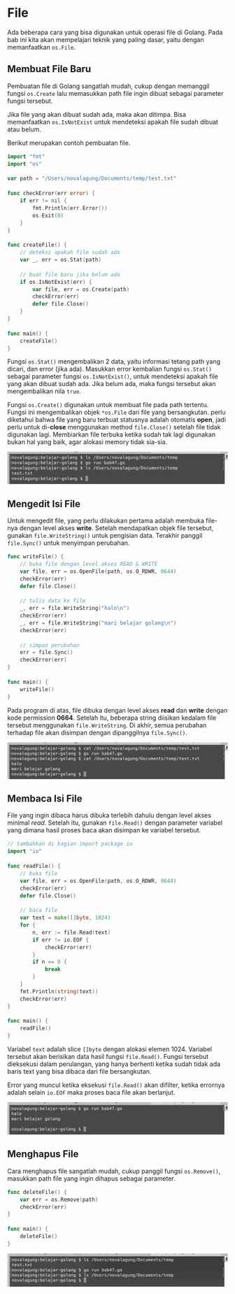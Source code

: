 # File

Ada beberapa cara yang bisa digunakan untuk operasi file di Golang. Pada bab ini kita akan mempelajari teknik yang paling dasar, yaitu dengan memanfaatkan `os.File`.

## Membuat File Baru

Pembuatan file di Golang sangatlah mudah, cukup dengan memanggil fungsi `os.Create` lalu memasukkan path file ingin dibuat sebagai parameter fungsi tersebut.

Jika file yang akan dibuat sudah ada, maka akan ditimpa. Bisa memanfaatkan `os.IsNotExist` untuk mendeteksi apakah file sudah dibuat atau belum.

Berikut merupakan contoh pembuatan file.

```go
import "fmt"
import "os"

var path = "/Users/novalagung/Documents/temp/test.txt"

func checkError(err error) {
    if err != nil {
        fmt.Println(err.Error())
        os.Exit(0)
    }
}

func createFile() {
    // deteksi apakah file sudah ada
    var _, err = os.Stat(path)

    // buat file baru jika belum ada
    if os.IsNotExist(err) {
        var file, err = os.Create(path)
        checkError(err)
        defer file.Close()
    }
}

func main() {
    createFile()
}
```

Fungsi `os.Stat()` mengembalikan 2 data, yaitu informasi tetang path yang dicari, dan error (jika ada). Masukkan error kembalian fungsi `os.Stat()` sebagai parameter fungsi `os.IsNotExist()`, untuk mendeteksi apakah file yang akan dibuat sudah ada. Jika belum ada, maka fungsi tersebut akan mengembalikan nila `true`.

Fungsi `os.Create()` digunakan untuk membuat file pada path tertentu. Fungsi ini mengembalikan objek `*os.File` dari file yang bersangkutan. perlu diketahui bahwa file yang baru terbuat statusnya adalah otomatis **open**, jadi perlu untuk di-**close** menggunakan method `file.Close()` setelah file tidak digunakan lagi. Membiarkan file terbuka ketika sudah tak lagi digunakan bukan hal yang baik, agar alokasi memory tidak sia-sia.

![Membuat file baru](images/47_1_create.png)

## Mengedit Isi File

Untuk mengedit file, yang perlu dilakukan pertama adalah membuka file-nya dengan level akses **write**. Setelah mendapatkan objek file tersebut, gunakan `file.WriteString()` untuk pengisian data. Terakhir panggil `file.Sync()` untuk menyimpan perubahan.

```go
func writeFile() {
    // buka file dengan level akses READ & WRITE
    var file, err = os.OpenFile(path, os.O_RDWR, 0644)
    checkError(err)
    defer file.Close()

    // tulis data ke file
    _, err = file.WriteString("halo\n")
    checkError(err)
    _, err = file.WriteString("mari belajar golang\n")
    checkError(err)

    // simpan perubahan
    err = file.Sync()
    checkError(err)
}

func main() {
    writeFile()
}
```

Pada program di atas, file dibuka dengan level akses **read** dan **write** dengan kode permission **0664**. Setelah itu, beberapa string diisikan kedalam file tersebut menggunakan `file.WriteString`. Di akhir, semua perubahan terhadap file akan disimpan dengan dipanggilnya `file.Sync()`.

![Mengedit file](images/47_2_write.png)

## Membaca Isi File

File yang ingin dibaca harus dibuka terlebih dahulu dengan level akses minimal *read*. Setelah itu, gunakan `file.Read()` dengan parameter variabel yang dimana hasil proses baca akan disimpan ke variabel tersebut.

```go
// tambahkan di bagian import package io
import "io"

func readFile() {
    // buka file
    var file, err = os.OpenFile(path, os.O_RDWR, 0644)
    checkError(err)
    defer file.Close()

    // baca file
    var text = make([]byte, 1024)
    for {
        n, err := file.Read(text)
        if err != io.EOF {
            checkError(err)
        }
        if n == 0 {
            break
        }
    }
    fmt.Println(string(text))
    checkError(err)
}

func main() {
    readFile()
}
```

Variabel `text` adalah slice `[]byte` dengan alokasi elemen 1024. Variabel tersebut akan berisikan data hasil fungsi `file.Read()`. Fungsi tersebut dieksekusi dalam perulangan, yang hanya berhenti ketika sudah tidak ada baris text yang bisa dibaca dari file bersangkutan.

Error yang muncul ketika eksekusi `file.Read()` akan difilter, ketika errornya adalah selain `io.EOF` maka proses baca file akan berlanjut.

![Membaca isi file](images/47_3_read.png)

## Menghapus File

Cara menghapus file sangatlah mudah, cukup panggil fungsi `os.Remove()`, masukkan path file yang ingin dihapus sebagai parameter.

```go
func deleteFile() {
    var err = os.Remove(path)
    checkError(err)
}

func main() {
    deleteFile()
}
```

![Menghapus file](images/47_4_delete.png)
